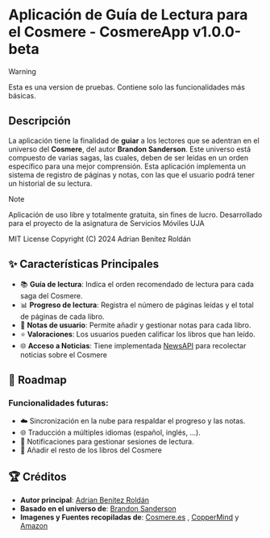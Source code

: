 # Aplicación de Guía de Lectura para el Cosmere - CosmereApp v1.0.0-beta

> [!WARNING]
> Esta es una version de pruebas. Contiene solo las funcionalidades más básicas.

## Descripción 

 La aplicación tiene la finalidad de **guiar** a los lectores que se adentran en el universo
 del **Cosmere**, del autor **Brandon Sanderson**. Este universo está compuesto de varias sagas, las cuales, deben de
 ser leídas en un orden específico para una mejor comprensión. Esta aplicación implementa un sistema de registro de páginas y notas, 
 con las que el usuario podrá tener un historial de su lectura.

> [!NOTE]
> <p>Aplicación de uso libre y totalmente gratuita, sin fines de lucro. Desarrollado para el proyecto de la asignatura de Servicios Móviles UJA</p>
> <p>MIT License Copyright (C) 2024 Adrian Benítez Roldán</p>

## ✨ Características Principales 

- 📚 **Guía de lectura**: Indica el orden recomendado de lectura para cada saga del Cosmere.
- 📊 **Progreso de lectura**: Registra el número de páginas leídas y el total de páginas de cada libro.
- 📝 **Notas de usuario**: Permite añadir y gestionar notas para cada libro.
- ⭐ **Valoraciones**: Los usuarios pueden calificar los libros que han leído.
- 🌐 **Acceso a Noticias**: Tiene implementada [NewsAPI](https://newsapi.org/) para recolectar noticias sobre el Cosmere
 
## 🚀 Roadmap

### Funcionalidades futuras:
- ☁️ Sincronización en la nube para respaldar el progreso y las notas.
- 🌐 Traducción a múltiples idiomas (español, inglés, ...).
- 📱  Notificaciones para gestionar sesiones de lectura.
- 🌌 Añadir el resto de los libros del Cosmere

## 🏆 Créditos

- **Autor principal**: [Adrian Benítez Roldán](https://github.com/AdrianBR003)
- **Basado en el universo de**: [Brandon Sanderson](https://x.com/brandsanderson)
- **Imagenes  y Fuentes recopiladas de**: [Cosmere.es](https://cosmere.es/) , [CopperMind](https://es.coppermind.net/wiki/Coppermind:Bienvenidos) y [Amazon](https://www.amazon.es/)



